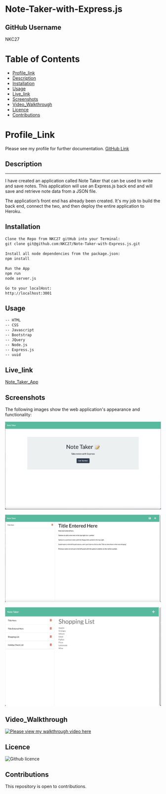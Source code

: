# Note-Taker-with-Express.js

## GitHub Username

  NKC27

# Table of Contents

- [Profile_link](#Profile_link)
- [Description](#Description)
- [Installation](#Installation)
- [Usage](#Usage)
- [Live_link](#Live_link)
- [Screenshots](#Screenshots)
- [Video_Walkthrough](#Video_Walkthrough)
- [Licence](#Licence)
- [Contributions](#Contributions)

# Profile_Link

Please see my profile for further documentation.
[GitHub Link](https://github.com/NKC27)

## Description

--------
I have created an application called Note Taker that can be used to write and save notes. This application will use an Express.js back end and will save and retrieve note data from a JSON file.

The application’s front end has already been created. It's my job to build the back end, connect the two, and then deploy the entire application to Heroku.

## Installation

```
Clone the Repo from NKC27 gitHub into your Terminal:
git clone git@github.com:NKC27/Note-Taker-with-Express.js.git

Install all node dependencies from the package.json:
npm install

Run the App
npm run
node server.js

Go to your localHost:
http://localhost:3001
```

## Usage

```
-- HTML
-- CSS
-- Javascript
-- Bootstrap
-- JQuery
-- Node.js
-- Express.js
-- uuid

```

## Live_link

[Note_Taker_App](https://note-taker-nkc.herokuapp.com)

## Screenshots

The following images show the web application's appearance and functionality:

![Start Page with DEMO note already saved, this is just to illustrate how it is used.](./Assets/images/start-screen.png)

![When you have entered note text, icons will appear to save the note with the title. You can also view previous notes saved in the left hand column. Add new notes with the + symbol on the right.](./Assets/images/notes-screen.png)

![Image with saved notes and a previous note selected](./Assets/images/saved-notes.png)

## Video_Walkthrough

[![Please view my walkthrough video here](https://img.youtube.com/vi/Jw027qm2n8o/0.jpg)](https://www.youtube.com/watch?v=Jw027qm2n8o)

## Licence

![Github licence](https://img.shields.io/badge/license-MIT-blue.svg)

## Contributions

This repository is open to contributions.
